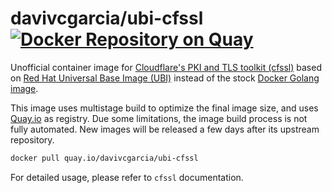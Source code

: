 # davivcgarcia/ubi-cfssl [![Docker Repository on Quay](https://quay.io/repository/davivcgarcia/ubi-cfssl/status "Docker Repository on Quay")](https://quay.io/repository/davivcgarcia/ubi-cfssl)

Unofficial container image for [Cloudflare's PKI and TLS toolkit (cfssl)](https://github.com/cloudflare/cfssl) based on [Red Hat Universal Base Image (UBI)](https://www.redhat.com/en/blog/introducing-red-hat-universal-base-image) instead of the stock [Docker Golang image](https://hub.docker.com/_/golang).

This image uses multistage build to optimize the final image size, and uses [Quay.io](quay.io) as registry. Due some limitations, the image build process is not fully automated. New images will be released a few days after its upstream repository.

```bash
docker pull quay.io/davivcgarcia/ubi-cfssl
```

For detailed usage, please refer to `cfssl` documentation.
